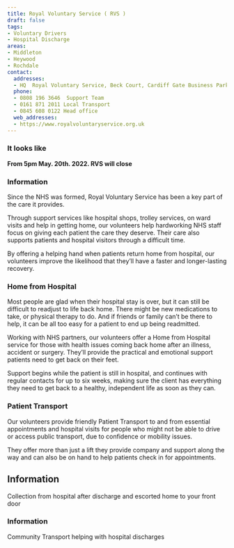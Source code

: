 ```yaml
---
title: Royal Voluntary Service ( RVS )
draft: false
tags:
- Voluntary Drivers
- Hospital Discharge
areas:
- Middleton
- Heywood
- Rochdale
contact:
  addresses:
  - HQ  Royal Voluntary Service, Beck Court, Cardiff Gate Business Park, CARDIFF. CF23 8RP
  phone:
  - 0808 196 3646  Support Team
  - 0161 871 2011 Local Transport
  - 0845 608 0122 Head office
  web_addresses:
  - https://www.royalvoluntaryservice.org.uk
---
```


### It looks like   
**From 5pm May. 20th. 2022. RVS will close**    

### Information   
Since the NHS was formed, Royal Voluntary Service has been a key part of the care it provides.

Through support services like hospital shops, trolley services, on ward visits and help in getting home, our volunteers help hardworking NHS staff focus on giving each patient the care they deserve. Their care also supports patients and hospital visitors through a difficult time. 

By offering a helping hand when patients return home from hospital, our volunteers improve the likelihood that they’ll have a faster and longer-lasting recovery.   

### Home from Hospital   

Most people are glad when their hospital stay is over, but it can still be difficult to readjust to life back home. There might be new medications to take, or physical therapy to do. And if friends or family can’t be there to help, it can be all too easy for a patient to end up being readmitted.

Working with NHS partners, our volunteers offer a Home from Hospital service for those with health issues coming back home after an illness, accident or surgery. They’ll provide the practical and emotional support patients need to get back on their feet.

Support begins while the patient is still in hospital, and continues with regular contacts for up to six weeks, making sure the client has everything they need to get back to a healthy, independent life as soon as they can.   

### Patient Transport
Our volunteers provide friendly Patient Transport to and from essential appointments and hospital visits for people who might not be able to drive or access public transport, due to confidence or mobility issues.

They offer more than just a lift they provide company and support along the way and can also be on hand to help patients check in for appointments.   

## Information
Collection from hospital after discharge and escorted
home to your front door   

### Information
Community Transport helping with hospital discharges